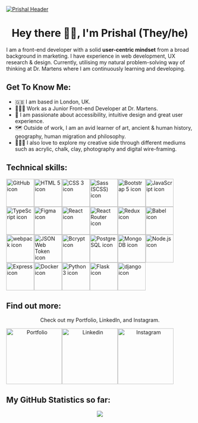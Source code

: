 [![Prishal Header](https://prish.al/images/external_headers/Prishal_Makwana_GitHub_Header_1.jpg "Header")](https://prish.al/)

<h1 align="center">Hey there 👋🏼, I'm Prishal (They/he)</h1>

I am a front-end developer with a solid <strong>user-centric mindset</strong> from a broad background in marketing. I have experience in web development, UX research & design. Currently, utilising my natural problem-solving way of thinking at Dr. Martens where I am continuously learning and developing.

<h2> Get To Know Me:</h2>

- 🇬🇧 I am based in London, UK.
- 👨🏽‍💻 Work as a Junior Front-end Developer at Dr. Martens. 
- 📱 I am passionate about accessibility, intuitive design and great user experience. 
- 🗺 Outside of work, I am an avid learner of art, ancient & human history, geography, human migration and philosophy.
- 🧑🏽‍🎨 I also love to explore my creative side through different mediums such as acrylic, chalk, clay, photography and digital wire-framing.

<h2> Technical skills:</h2>

<img src="https://prish.al/images/github_tech_skills/github.jpg" alt="GitHub icon" width="75px"><img src="https://prish.al/images/github_tech_skills/html.jpg" alt="HTML 5 icon" width="75px"><img src="https://prish.al/images/github_tech_skills/css.jpg" alt="CSS 3 icon" width="75px"><img src="https://prish.al/images/github_tech_skills/sass-scss.jpg" alt="Sass (SCSS) icon" width="75px"><img src="https://prish.al/images/github_tech_skills/bootstrap.jpg" alt="Bootstrap 5 icon" width="75px"><img src="https://prish.al/images/github_tech_skills/javascript.jpg" alt="JavaScript icon" width="75px"><img src="https://prish.al/images/github_tech_skills/typescript.jpg" alt="TypeScript icon" width="75px"><img src="https://prish.al/images/github_tech_skills/figma.jpg" alt="Figma icon" width="75px"><img src="https://prish.al/images/github_tech_skills/react.jpg" alt="React icon" width="75px"><img src="https://prish.al/images/github_tech_skills/react_router.jpg" alt="React Router icon" width="75px"><img src="https://prish.al/images/github_tech_skills/redux.jpg" alt="Redux icon" width="75px"><img src="https://prish.al/images/github_tech_skills/babel.jpg" alt="Babel icon" width="75px"><img src="https://prish.al/images/github_tech_skills/webpack.jpg" alt="webpack icon" width="75px"><img src="https://prish.al/images/github_tech_skills/json_web_token.jpg" alt="JSON Web Token icon" width="75px"><img src="https://prish.al/images/github_tech_skills/bcrypt.jpg" alt="Bcrypt icon" width="75px"><img src="https://prish.al/images/github_tech_skills/postgresql.jpg" alt="PostgreSQL icon" width="75px"><img src="https://prish.al/images/github_tech_skills/mongodb.jpg" alt="MongoDB icon" width="75px"><img src="https://prish.al/images/github_tech_skills/node.jpg" alt="Node.js icon" width="75px"><img src="https://prish.al/images/github_tech_skills/express.jpg" alt="Express icon" width="75px"><img src="https://prish.al/images/github_tech_skills/docker.jpg" alt="Docker icon" width="75px"><img src="https://prish.al/images/github_tech_skills/python.jpg" alt="Python 3 icon" width="75px"><img src="https://prish.al/images/github_tech_skills/flask.jpg" alt="Flask icon" width="75px"><img src="https://prish.al/images/github_tech_skills/django.jpg" alt="django icon" width="75px">

<h2> Find out more:</h2>

<div align="center"> 
  <p>Check out my Portfolio, LinkedIn, and Instagram.</p>
  <div style="display: flex;">
   <a href="https://prish.al" title="Prish.al"><img src="https://prish.al/images/github_button/portfolio.png" alt="Portfolio" width="150px"/></a>
   <a href="https://www.linkedin.com/in/prishal" title="Prishal"><img src="https://prish.al/images/github_button/linkedin.png" alt="Linkedin" width="150px"/></a>
   <a href="https://www.instagram.com/prish.al" title="Prish.al"><img src="https://prish.al/images/github_button/instagram.png" alt="Instagram" width="150px"/></a>
  </div>
</div>

<h2> My GitHub Statistics so far:</h2>

<div align="center"><img src="https://github-readme-stats.vercel.app/api?username=prishalm&show_icons=true&hide_border=true&include_all_commits=true&bg_color=fff0e5&text_color=423f2b&icon_color=555137&title_color=423f2b" /></div>
